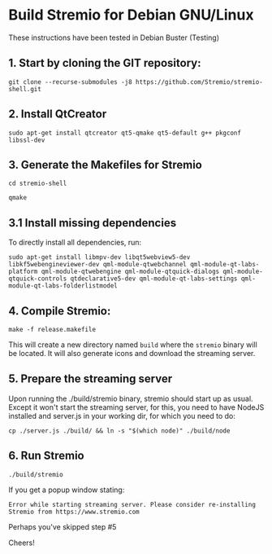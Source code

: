 # Build Stremio for Debian GNU/Linux

These instructions have been tested in Debian Buster (Testing)

## 1. Start by cloning the GIT repository:

``git clone --recurse-submodules -j8 https://github.com/Stremio/stremio-shell.git``

## 2. Install QtCreator

``sudo apt-get install qtcreator qt5-qmake qt5-default g++ pkgconf libssl-dev``

## 3. Generate the Makefiles for Stremio

``cd stremio-shell``

``qmake``

## 3.1 Install missing dependencies

To directly install all dependencies, run:

``sudo apt-get install libmpv-dev libqt5webview5-dev libkf5webengineviewer-dev qml-module-qtwebchannel qml-module-qt-labs-platform qml-module-qtwebengine qml-module-qtquick-dialogs qml-module-qtquick-controls qtdeclarative5-dev qml-module-qt-labs-settings qml-module-qt-labs-folderlistmodel ``

## 4. Compile Stremio:

`make -f release.makefile`

This will create a new directory named `build` where the `stremio` binary will be located. It will also generate icons and download the streaming server.


## 5. Prepare the streaming server

Upon running the ./build/stremio binary, stremio should start up as usual. Except it won't start the streaming server, for this, you need to have NodeJS installed and server.js in your working dir, for which you need to do:

``cp ./server.js ./build/ && ln -s "$(which node)" ./build/node``

## 6. Run Stremio

``./build/stremio``

If you get a popup window stating:

`Error while starting streaming server. Please consider re-installing Stremio from https://www.stremio.com`

Perhaps you've skipped step #5

Cheers!
